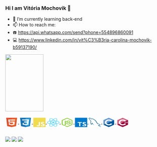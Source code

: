 ### Hi I am Vitória Mochovik 👋

- 🌱 I’m currently learning back-end
- 📫 How to reach me: 
- :phone: https://api.whatsapp.com/send?phone=554896860091
- :computer: https://www.linkedin.com/in/vit%C3%B3ria-carolina-mochovik-b59137190/

 <div>
  <a href="https://github.com/VitoriaMochovik">
<!--   <img height="180em" src="https://github-readme-stats.vercel.app/api?username=VitoriaMochovik&show_icons=true&theme=dracula&include_all_commits=true&count_private=true"/>
  <img height="180em" src="https://github-readme-stats.vercel.app/api/top-langs/?username=VitoriaMochovik&layout=compact&langs_count=7&theme=dracula"/>
</div>
<div style="display: inline_block"><br>
  <img align="center" alt="Vi-Js" height="30" width="40" src="https://raw.githubusercontent.com/devicons/devicon/master/icons/javascript/javascript-plain.svg">
  <img align="center" alt="Vi-Ts" height="30" width="40" src="https://raw.githubusercontent.com/devicons/devicon/master/icons/typescript/typescript-plain.svg">
  <img align="center" alt="Vi-React" height="30" width="40" src="https://raw.githubusercontent.com/devicons/devicon/master/icons/react/react-original.svg">
  <img align="center" alt="VI-HTML" height="30" width="40" src="https://raw.githubusercontent.com/devicons/devicon/master/icons/html5/html5-original.svg">
  <img align="center" alt="Vi-CSS" height="30" width="40" src="https://raw.githubusercontent.com/devicons/devicon/master/icons/css3/css3-original.svg">
</div>
  
   ##
<div> -->
<div>
  <a href="https://github.com/VitoriaMochovik">
  <img height="180em" width="49%"src="https://github-readme-stats.vercel.app/api?username=VitoriaMochovik&show_icons=true&theme=dracula&include_all_commits=true&count_private=true"/>
<!--   <img height="180em" width="49%" src="https://github-readme-stats.vercel.app/api/top-langs/?username=VitoriaMochovik&layout=compact&langs_count=7&theme=dracula"/> -->
</div>
<div style="display: inline_block"><br>
  <img align="center" alt="HTML" height="30" width="40" src="https://raw.githubusercontent.com/devicons/devicon/master/icons/html5/html5-original.svg">
  <img align="center" alt="CSS" height="30" width="40" src="https://raw.githubusercontent.com/devicons/devicon/master/icons/css3/css3-original.svg">
  <img align="center" alt="JavaScript" height="30" width="40" src="https://raw.githubusercontent.com/devicons/devicon/master/icons/javascript/javascript-plain.svg">
  <img align="center" alt="React" height="30" width="40" src="https://raw.githubusercontent.com/devicons/devicon/master/icons/react/react-original.svg">
  <img align="center" alt="Node" height="30" width="40" src="https://raw.githubusercontent.com/devicons/devicon/master/icons/nodejs/nodejs-original.svg">
  <img align="center" alt="TypeScript" height="30" width="40" src="https://raw.githubusercontent.com/devicons/devicon/master/icons/typescript/typescript-plain.svg">
<!--   <img align="center" alt="Jest" height="30" width="40" src="https://raw.githubusercontent.com/devicons/devicon/master/icons/jest/jest-plain.svg"> -->
  <img align="center" alt="MySql" height="30" width="40" src="https://raw.githubusercontent.com/devicons/devicon/master/icons/mysql/mysql-plain.svg">
  <img align="center" alt="C" height="30" width="40" src="https://raw.githubusercontent.com/devicons/devicon/master/icons/c/c-original.svg">
  <img align="center" alt="C++" height="30" width="40" src="https://raw.githubusercontent.com/devicons/devicon/master/icons/cplusplus/cplusplus-original.svg">
</div>
  
##
  <a href = "mailto:mochovik.vc@gmail.com"><img src="https://img.shields.io/badge/-Gmail-%23333?style=for-the-badge&logo=gmail&logoColor=white" target="_blank"></a>
  <a href="https://www.linkedin.com/in/vit%C3%B3ria-carolina-mochovik-b59137190/" target="_blank"><img src="https://img.shields.io/badge/-LinkedIn-%230077B5?style=for-the-badge&logo=linkedin&logoColor=white" target="_blank"></a> 
  <a href="https://api.whatsapp.com/send?phone=554896860091" target="_blank"><img src="https://img.shields.io/badge/WhatsApp-25D366?style=for-the-badge&logo=whatsapp&logoColor=white" target="_blank"></a> 
  </div>
  <div>
    <a href="https://github-readme-stats.vercel.app/api/wakatime?username=VitoriaMochovik">
  </div>
